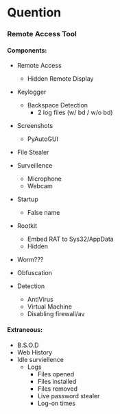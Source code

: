 # Quention
### Remote Access Tool

#### Components:
- Remote Access
   - Hidden Remote Display
   
- Keylogger
  - Backspace Detection
    - 2 log files (w/ bd / w/o bd)
- Screenshots
  - PyAutoGUI
- File Stealer
- Surveillence
  - Microphone
  - Webcam
- Startup
  - False name
- Rootkit
  - Embed RAT to Sys32/AppData
  - Hidden
- Worm???
- Obfuscation
- Detection
  - AntiVirus
  - Virtual Machine
  - Disabling firewall/av

#### Extraneous:
- B.S.O.D
- Web History
- Idle surviellence
  - Logs
    - Files opened
    - Files installed
    - Files removed
    - Live password stealer
    - Log-on times
